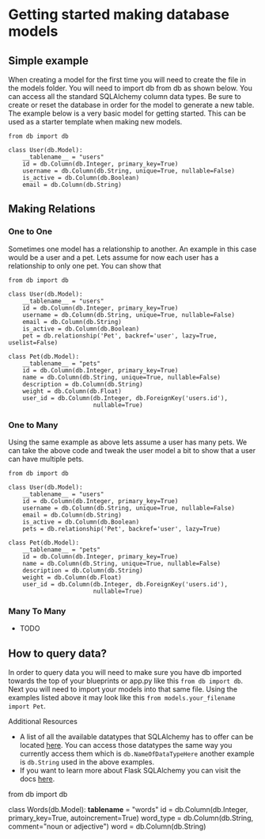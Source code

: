 # Getting started making database models


## Simple example
When creating a model for the first time you will need to create the file in the models folder. You will need to import db from db as shown below. You can access all the standard SQLAlchemy column data types. Be sure to create or reset the database in order for the model to generate a new table. The example below is a very basic model for getting started. This can be used as a starter template when making new models.
```
from db import db

class User(db.Model):
    __tablename__ = "users"
    id = db.Column(db.Integer, primary_key=True)
    username = db.Column(db.String, unique=True, nullable=False)
    is_active = db.Column(db.Boolean)
    email = db.Column(db.String)
```

## Making Relations

### One to One
Sometimes one model has a relationship to another. An example in this case would be a user and a pet. Lets assume for now each user has a relationship to only one pet. You can show that
```
from db import db

class User(db.Model):
    __tablename__ = "users"
    id = db.Column(db.Integer, primary_key=True)
    username = db.Column(db.String, unique=True, nullable=False)
    email = db.Column(db.String)
    is_active = db.Column(db.Boolean)
    pet = db.relationship('Pet', backref='user', lazy=True, uselist=False)

class Pet(db.Model):
    __tablename__ = "pets"
    id = db.Column(db.Integer, primary_key=True)
    name = db.Column(db.String, unique=True, nullable=False)
    description = db.Column(db.String)
    weight = db.Column(db.Float)
    user_id = db.Column(db.Integer, db.ForeignKey('users.id'),
                        nullable=True)
```

### One to Many
Using the same example as above lets assume a user has many pets. We can take the above code and tweak the user model a bit to show that a user can have multiple pets.
```
from db import db

class User(db.Model):
    __tablename__ = "users"
    id = db.Column(db.Integer, primary_key=True)
    username = db.Column(db.String, unique=True, nullable=False)
    email = db.Column(db.String)
    is_active = db.Column(db.Boolean)
    pets = db.relationship('Pet', backref='user', lazy=True)

class Pet(db.Model):
    __tablename__ = "pets"
    id = db.Column(db.Integer, primary_key=True)
    name = db.Column(db.String, unique=True, nullable=False)
    description = db.Column(db.String)
    weight = db.Column(db.Float)
    user_id = db.Column(db.Integer, db.ForeignKey('users.id'),
                        nullable=True)
```

### Many To Many
- TODO 

## How to query data?
In order to query data you will need to make sure you have db imported towards the top of your blueprints or app.py like this `from db import db`. Next you will need to import your models into that same file. Using the examples listed above it may look like this `from models.your_filename import Pet`.

Additional Resources
- A list of all the available datatypes that SQLAlchemy has to offer can be located [here](https://docs.sqlalchemy.org/en/14/core/type_basics.html). You can access those datatypes the same way you currently access them which is `db.NameOfDataTypeHere` another example is `db.String` used in the above examples.
- If you want to learn more about Flask SQLAlchemy you can visit the docs [here](https://flask-sqlalchemy.palletsprojects.com).

from db import db

class Words(db.Model):
    __tablename__ = "words"
    id = db.Column(db.Integer, primary_key=True, autoincrement=True)
    word_type = db.Column(db.String, comment="noun or adjective")
    word = db.Column(db.String)